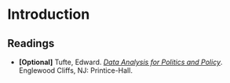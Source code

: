 # Introduction

## Readings

 - **[Optional]** Tufte, Edward. [*Data Analysis for Politics and Policy*](https://https://www.edwardtufte.com/book/data-analysis-for-politics-and-policy/). Englewood Cliffs, NJ: Printice-Hall.